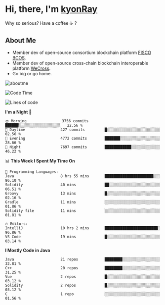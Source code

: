 # Hi, there, I'm [kyonRay](https://kyonRay.github.io)

Why so serious? Have a coffee ☕️ ?

## About Me

- Member dev of open-source consortium blockchain platform [FISCO BCOS](https://github.com/FISCO-BCOS).
- Member dev of open-source cross-chain blockchain interoperable platform [WeCross](https://github.com/WeBankBlockchain/WeCross).
- Go big or go home.

![aboutme](https://github-readme-stats.vercel.app/api?username=kyonRay&count_private=true&show_icons=true)

<!-- ![top-langs](https://github-readme-stats.vercel.app/api/top-langs/?username=kyonRay&layout=compact&hide=shell,html) -->

<!--START_SECTION:waka-->
![Code Time](http://img.shields.io/badge/Code%20Time-251%20hrs%2030%20mins-blue)

![Lines of code](https://img.shields.io/badge/From%20Hello%20World%20I%27ve%20Written-13.1%20million%20lines%20of%20code-blue)

**I'm a Night 🦉** 

```text
🌞 Morning                3756 commits        ██████░░░░░░░░░░░░░░░░░░░   22.56 % 
🌆 Daytime                427 commits         █░░░░░░░░░░░░░░░░░░░░░░░░   02.56 % 
🌃 Evening                4772 commits        ███████░░░░░░░░░░░░░░░░░░   28.66 % 
🌙 Night                  7697 commits        ████████████░░░░░░░░░░░░░   46.22 % 
```


📊 **This Week I Spent My Time On** 

```text
💬 Programming Languages: 
Java                     8 hrs 55 mins       ██████████████████████░░░   86.10 % 
Solidity                 40 mins             ██░░░░░░░░░░░░░░░░░░░░░░░   06.51 % 
Groovy                   13 mins             █░░░░░░░░░░░░░░░░░░░░░░░░   02.16 % 
Gradle                   11 mins             ░░░░░░░░░░░░░░░░░░░░░░░░░   01.86 % 
Solidity file            11 mins             ░░░░░░░░░░░░░░░░░░░░░░░░░   01.81 % 

🔥 Editors: 
IntelliJ                 10 hrs 2 mins       ████████████████████████░   96.86 % 
VS Code                  19 mins             █░░░░░░░░░░░░░░░░░░░░░░░░   03.14 % 
```

**I Mostly Code in Java** 

```text
Java                     21 repos            ████████░░░░░░░░░░░░░░░░░   32.81 % 
C++                      20 repos            ████████░░░░░░░░░░░░░░░░░   31.25 % 
Vue                      2 repos             █░░░░░░░░░░░░░░░░░░░░░░░░   03.12 % 
Solidity                 2 repos             █░░░░░░░░░░░░░░░░░░░░░░░░   03.12 % 
C                        1 repo              ░░░░░░░░░░░░░░░░░░░░░░░░░   01.56 % 
```




<!--END_SECTION:waka-->
